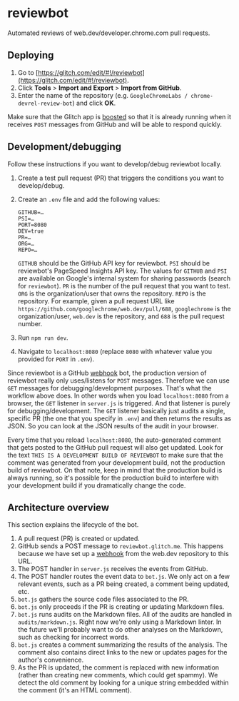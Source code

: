 # reviewbot

Automated reviews of web.dev/developer.chrome.com pull requests.

## Deploying

1. Go to [https://glitch.com/edit/#!/reviewbot](https://glitch.com/edit/#!/reviewbot).
1. Click **Tools** > **Import and Export** > **Import from GitHub**.
1. Enter the name of the repository (e.g. `GoogleChromeLabs
/
chrome-devrel-review-bot`) and click **OK**.

Make sure that the Glitch app is
[boosted](https://glitch.happyfox.com/kb/article/73-boosted-apps-what-s-that/)
so that it is already running when it receives `POST` messages from GitHub
and will be able to respond quickly.

## Development/debugging

Follow these instructions if you want to develop/debug reviewbot
locally.

1. Create a test pull request (PR) that triggers the conditions you
   want to develop/debug.
1. Create an `.env` file and add the following values:

       GITHUB=…
       PSI=…
       PORT=8080
       DEV=true
       PR=…
       ORG=…
       REPO=…

   `GITHUB` should be the GitHub API key for reviewbot. `PSI` should be
   reviewbot's PageSpeed Insights API key. The values for `GITHUB` and
   `PSI` are available on Google's internal system for sharing passwords
   (search for `reviewbot`). `PR` is the number of the pull request that
   you want to test. `ORG` is the organization/user that owns the repository.
   `REPO` is the repository. For example, given a pull request URL like
   `https://github.com/googlechrome/web.dev/pull/688`, `googlechrome` is the
   organization/user, `web.dev` is the repository, and `688` is the pull request number.

1. Run `npm run dev`.

1. Navigate to `localhost:8080` (replace `8080` with whatever value
   you provided for `PORT` in `.env`).

Since reviewbot is a GitHub [webhook] bot, the production version of reviewbot
really only uses/listens for `POST` messages. Therefore we can use `GET`
messages for debugging/development purposes. That's what the workflow above
does. In other words when you load `localhost:8080` from a browser, the `GET`
listener in `server.js` is triggered. And that listener is purely for
debugging/development. The `GET` listener basically just audits a single,
specific PR (the one that you specify in `.env`) and then returns the results as
JSON. So you can look at the JSON results of the audit in your browser.

Every time that you reload `localhost:8080`, the auto-generated comment that
gets posted to the GitHub pull request will also get updated. Look for the
text `THIS IS A DEVELOPMENT BUILD OF REVIEWBOT` to make sure that the comment
was generated from your development build, not the production build of reviewbot.
On that note, keep in mind that the production build is always running, so it's
possible for the production build to interfere with your development build
if you dramatically change the code.

## Architecture overview

This section explains the lifecycle of the bot.

1. A pull request (PR) is created or updated.
1. GitHub sends a POST message to `reviewbot.glitch.me`. This happens
   because we have set up a [webhook] from the web.dev repository to this URL.
1. The POST handler in `server.js` receives the events from GitHub.
1. The POST handler routes the event data to `bot.js`. We only act on a few
   relevant events, such as a PR being created, a comment being updated, etc.
1. `bot.js` gathers the source code files associated to the PR.
1. `bot.js` only proceeds if the PR is creating or updating Markdown files.
1. `bot.js` runs audits on the Markdown files. All of the audits are handled
   in `audits/markdown.js`. Right now we're only using a Markdown linter.
   In the future we'll probably want to do other analyses on the Markdown,
   such as checking for incorrect words.
1. `bot.js` creates a comment summarizing the results of the analysis.
   The comment also contains direct links to the new or updates pages
   for the author's convenience.
1. As the PR is updated, the comment is replaced with new information
   (rather than creating new comments, which could get spammy). We detect
   the old comment by looking for a unique string embedded within
   the comment (it's an HTML comment).

[webhook]: https://docs.github.com/en/developers/webhooks-and-events/about-webhooks
